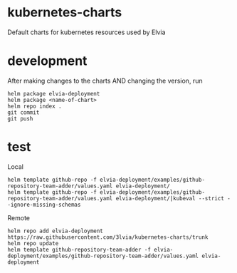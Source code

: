 # kubernetes-charts
Default charts for kubernetes resources used by Elvia

# development

After making changes to the charts AND changing the version, run
```
helm package elvia-deployment
helm package <name-of-chart>
helm repo index .
git commit
git push
```

# test

Local
```
helm template github-repo -f elvia-deployment/examples/github-repository-team-adder/values.yaml elvia-deployment/
helm template github-repo -f elvia-deployment/examples/github-repository-team-adder/values.yaml elvia-deployment/|kubeval --strict --ignore-missing-schemas
```

Remote
```
helm repo add elvia-deployment https://raw.githubusercontent.com/3lvia/kubernetes-charts/trunk
helm repo update
helm template github-repository-team-adder -f elvia-deployment/examples/github-repository-team-adder/values.yaml elvia-deployment
```
